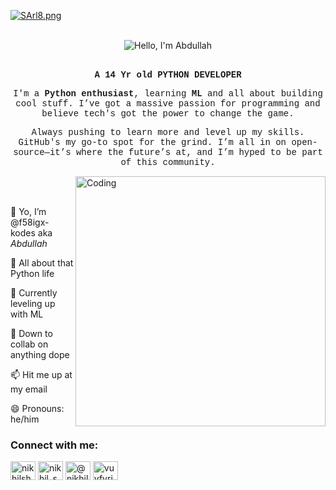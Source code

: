[![SArl8.png](https://s11.gifyu.com/images/SArl8.png)](https://gifyu.com/image/SArl8)</br></br>
<div align="center"><img src="https://readme-typing-svg.herokuapp.com?font=Ubuntu&weight=700&size=40&pause=1000&color=E6F7E0&background=4230FF00&center=true&width=500&height=75&lines=Hello%F0%9F%91%8B%2C+I'm+Abdullah%F0%9F%99%8B;Nice+to+Meet+you%F0%9F%98%8A" alt="Hello, I'm Abdullah"></div></br>

<p align="center" style="font-family: 'Courier New', Courier, monospace;">
    <b>A 14 Yr old PYTHON DEVELOPER</b>
</p>

<p align="center" style="font-family: 'Courier New', Courier, monospace;">
    I'm a <b>Python enthusiast</b>, learning <b>ML</b> and all about building cool stuff. I’ve got a massive passion for programming and believe tech's got the power to change the game.
</p>
<p align="center" style="font-family: 'Courier New', Courier, monospace;">
    Always pushing to learn more and level up my skills. GitHub's my go-to spot for the grind. I’m all in on open-source—it’s where the future’s at, and I’m hyped to be part of this community.
</p>

<img align="right" alt="Coding" width="400" src="https://user-images.githubusercontent.com/69595691/193453676-3abfe557-1fc1-46d8-8075-3b17b9f54887.gif">
</br></br>

👋 Yo, I’m @f58igx-kodes aka *Abdullah*

👀 All about that Python life

🌱 Currently leveling up with ML

💞️ Down to collab on anything dope

📫 Hit me up at my email

😄 Pronouns: he/him

<h3 align="left">Connect with me:</h3>
<p align="left">
<a href="https://youtu.be/dQw4w9WgXcQ?feature=shared" target="blank"><img align="center" src="https://raw.githubusercontent.com/rahuldkjain/github-profile-readme-generator/master/src/images/icons/Social/facebook.svg" alt="nikhilshuklaaa" height="30" width="40" /></a>
<a href="https://youtu.be/dQw4w9WgXcQ?feature=shared" target="blank"><img align="center" src="https://raw.githubusercontent.com/rahuldkjain/github-profile-readme-generator/master/src/images/icons/Social/instagram.svg" alt="nikhil_shuklaa" height="30" width="40" /></a>
<a href="https://youtu.be/dQw4w9WgXcQ?feature=shared" target="blank"><img align="center" src="https://raw.githubusercontent.com/rahuldkjain/github-profile-readme-generator/master/src/images/icons/Social/youtube.svg" alt="@nikhilshuklayt" height="30" width="40" /></a>
<a href="https://youtu.be/dQw4w9WgXcQ?feature=shared" target="blank"><img align="center" src="https://raw.githubusercontent.com/rahuldkjain/github-profile-readme-generator/master/src/images/icons/Social/discord.svg" alt="vuvfyrjJ2Q" height="30" width="40" /></a>
</p>

